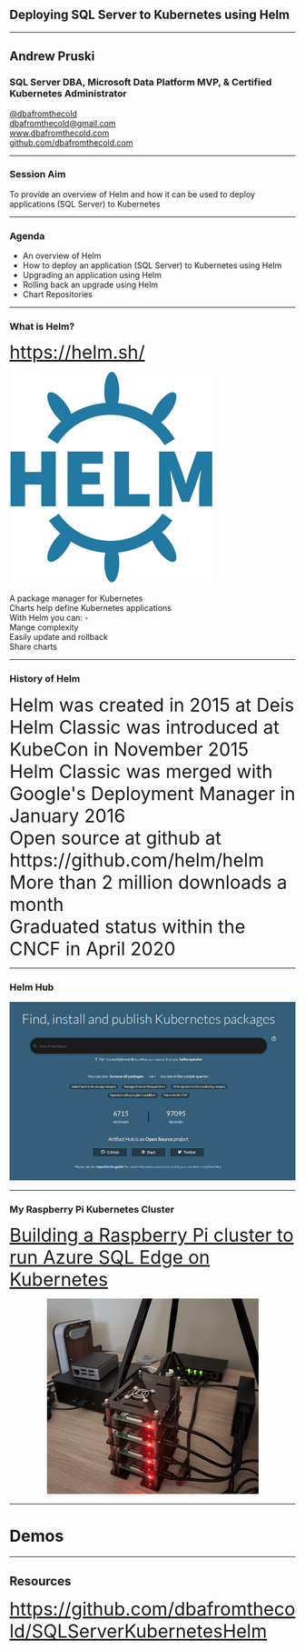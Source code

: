 ## Deploying SQL Server to Kubernetes using Helm

---

## Andrew Pruski

### SQL Server DBA, Microsoft Data Platform MVP, & Certified Kubernetes Administrator
<!-- .slide: style="text-align: left;"> -->
<i class="fab fa-twitter"></i><a href="https://twitter.com/dbafromthecold">  @dbafromthecold</a><br>
<i class="fas fa-envelope"></i>  dbafromthecold@gmail.com<br>
<i class="fab fa-wordpress"></i>  www.dbafromthecold.com<br>
<i class="fab fa-github"></i><a href="https://github.com/dbafromthecold">  github.com/dbafromthecold.com</a>

---

### Session Aim
<!-- .slide: style="text-align: left;"> -->
To provide an overview of Helm and how it can be used to deploy applications (SQL Server) to Kubernetes

---

### Agenda
<!-- .slide: style="text-align: left;"> -->
- An overview of Helm<br>
- How to deploy an application (SQL Server) to Kubernetes using Helm<br>
- Upgrading an application using Helm<br>
- Rolling back an upgrade using Helm<br>
- Chart Repositories

---

### What is Helm?
<!-- .slide: style="text-align: left;"> -->
<font size="6">
<a href="https://helm.sh/">https://helm.sh/</a><br>
</font>

<p align="left">
<img src="images/helm_logo.png" />
</p>

<!-- .slide: style="text-align: right;"> -->
A package manager for Kubernetes<br>
Charts help define Kubernetes applications<br>
With Helm you can: -<br>
Mange complexity<br>
Easily update and rollback<br>
Share charts<br>

---

### History of Helm
<!-- .slide: style="text-align: left;"> -->
<font size="6">
Helm was created in 2015 at Deis<br>
Helm Classic was introduced at KubeCon in November 2015<br>
Helm Classic was merged with Google's Deployment Manager in January 2016<br>
Open source at github at https://github.com/helm/helm<br>
More than 2 million downloads a month<br>
Graduated status within the CNCF in April 2020<br>
</font>

---

### Helm Hub

<p align="center">
<a href="https://artifacthub.io/">
<img src="images/artifact_hub.png" />
</a>
</p>

---

### My Raspberry Pi Kubernetes Cluster
<!-- .slide: style="text-align: left;"> -->
<font size="6">
<a href="https://dbafromthecold.com/2020/11/30/building-a-raspberry-pi-cluster-to-run-azure-sql-edge-on-kubernetes/">Building a Raspberry Pi cluster to run Azure SQL Edge on Kubernetes</a><br>
</font>

<p align="center">
<img src="images/raspberrypi_kubernetes.png" />
</p>

---

# Demos

---

## Resources
<!-- .slide: style="text-align: left;"> -->
<font size="6">
<a href="https://github.com/dbafromthecold/SQLServerKubernetesHelm">https://github.com/dbafromthecold/SQLServerKubernetesHelm</a><br>
</font>
